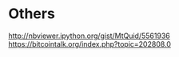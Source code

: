 Others
======
http://nbviewer.ipython.org/gist/MtQuid/5561936
https://bitcointalk.org/index.php?topic=202808.0
